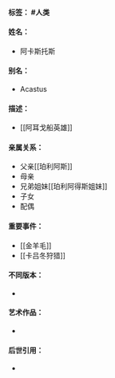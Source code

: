 #### 标签： #人类
#### 姓名：
- 阿卡斯托斯
#### 别名：
- Acastus
#### 描述：
- [[阿耳戈船英雄]]
#### 亲属关系：
- 父亲[[珀利阿斯]]
- 母亲
- 兄弟姐妹[[珀利阿得斯姐妹]]
- 子女
- 配偶
#### 重要事件：
- [[金羊毛]]
- [[卡吕冬狩猎]]
#### 不同版本：
- 
#### 艺术作品：
- 
#### 后世引用：
- 